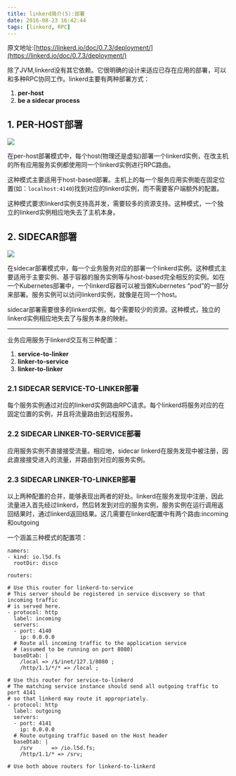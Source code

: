 ```yaml
---
title: linkerd简介(5):部署
date: 2016-08-23 16:42:44
tags: [linkerd, RPC]
---
```


原文地址:[https://linkerd.io/doc/0.7.3/deployment/](https://linkerd.io/doc/0.7.3/deployment/)

除了JVM,linkerd没有其它依赖。它很明确的设计来适应已存在应用的部署，可以和多种RPC协同工作。linkerd主要有两种部署方式：
	
1. **per-host**
2. **be a sidecar process** 

## 1. PER-HOST部署
![](https://linkerd.io/images/diagram-per-host-deployment.png)

在per-host部署模式中，每个host(物理还是虚拟)部署一个linkerd实例，在改主机的所有应用服务实例都使用同一个linkerd实例进行RPC路由。

这种模式主要适用于host-based部署。主机上的每一个服务应用实例能在固定位置(如：`localhost:4140`)找到对应的linkerd实例，而不需要客户端额外的配置。

这种模式要求linkerd实例支持高并发，需要较多的资源支持。这种模式，一个独立的linkerd实例相应地失去了主机本身。

<!--more-->

## 2. SIDECAR部署
![](https://linkerd.io/images/diagram-sidecar-deployment.png)

在sidecar部署模式中，每一个业务服务对应的部署一个linkerd实例。这种模式主要适用于主要实例、基于容器的服务实例等与host-based完全相反的实例。如在一个Kubernetes部署中，一个linkerd容器可以被当做Kubernetes “pod”的一部分来部署。服务实例可以访问linkerd实例，就像是在同一个host。

sidecar部署需要很多的linkerd实例，每个需要较少的资源。这种模式，独立的linkerd实例相应地失去了与服务本身的映射。



------------------
业务应用服务于linkerd交互有三种配置：

1. **service-to-linker**
2. **linker-to-service**
3. **linker-to-linker**

### 2.1 SIDECAR SERVICE-TO-LINKER部署
每个服务实例通过对应的linkerd实例路由RPC请求。每个linkerd将服务对应的在固定位置的实例，并且将流量路由到远程服务。

### 2.2 SIDECAR LINKER-TO-SERVICE部署
应用服务实例不直接接受流量。相应地，sidecar linkerd在服务发现中被注册，因此直接接受进入的流量，并路由到对应的服务实例。

### 2.3 SIDECAR LINKER-TO-LINKER部署
以上两种配置的合并，能够表现出两者的好处。linkerd在服务发现中注册，因此流量进入首先经过linkerd，然后转发到对应的服务实例，服务实例在运行调用返回结果时，通过linkerd返回结果。这几需要在linkerd配置中有两个路由:incoming 和outgoing


一个涵盖三种模式的配置项：

```
namers:
- kind: io.l5d.fs
  rootDir: disco

routers:

# Use this router for linkerd-to-service
# This server should be registered in service discovery so that incoming traffic
# is served here.
- protocol: http
  label: incoming
  servers:
  - port: 4140
    ip: 0.0.0.0
  # Route all incoming traffic to the application service
  # (assumed to be running on port 8080)
  baseDtab: |
    /local => /$/inet/127.1/8080 ;
    /http/1.1/*/* => /local ;

# Use this router for service-to-linkerd
# The matching service instance should send all outgoing traffic to port 4141
# so that linkerd may route it appropriately.
- protocol: http
  label: outgoing
  servers:
  - port: 4141
    ip: 0.0.0.0
  # Route outgoing traffic based on the Host header
  baseDtab: |
    /srv      => /io.l5d.fs;
    /http/1.1/* => /srv;

# Use both above routers for linkerd-to-linkerd
```